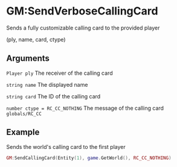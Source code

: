 # GM:SendVerboseCallingCard

Sends a fully customizable calling card to the provided player

(ply, name, card, ctype)

## Arguments
`Player ply` The receiver of the calling card

`string name` The displayed name

`string card` The ID of the calling card

`number ctype = RC_CC_NOTHING` The message of the calling card `globals/RC_CC`

## Example
Sends the world's calling card to the first player
```lua
GM:SendCallingCard(Entity(1), game.GetWorld(), RC_CC_NOTHING)
```